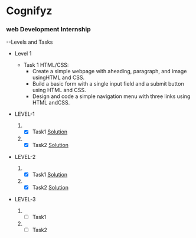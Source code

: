# Cognifyz

### web Development Internship

--Levels and Tasks


- Level 1
  
  - Task 1 HTML/CSS:
      - Create a simple webpage with aheading, paragraph, and image usingHTML and CSS.
      - Build a basic form with a single input field and a submit button using HTML and CSS.
      - Design and code a simple navigation menu with three links using HTML andCSS.


- LEVEL-1
  
  1. - [x] Task1   [Solution]()
  2. - [x] Task2   [Solution]()
           
- LEVEL-2
  
  1. - [x] Task1   [Solution]()
  2. - [x] Task2   [Solution]()

- LEVEL-3
  
  1. - [ ] Task1
  2. - [ ] Task2
